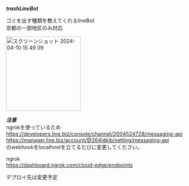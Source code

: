 ***trashLineBot***

ゴミを出す種類を教えてくれるlineBot  
京都の一部地区のみ対応

<img width="203" alt="スクリーンショット 2024-04-10 15 49 09" src="https://github.com/takumi2003/lineTrashBot/assets/123874279/b29c8bd1-1040-46e8-8ea6-a880501b75b8">  

    
***注意***  
ngrokを使っているため  
https://developers.line.biz/console/channel/2004524728/messaging-api  
https://manager.line.biz/account/@264ldkib/setting/messaging-api  
のwebhookをlocalhostを立てるたびに変更してください。  
  
ngrok  
https://dashboard.ngrok.com/cloud-edge/endpoints  

デプロイ先は変更予定
